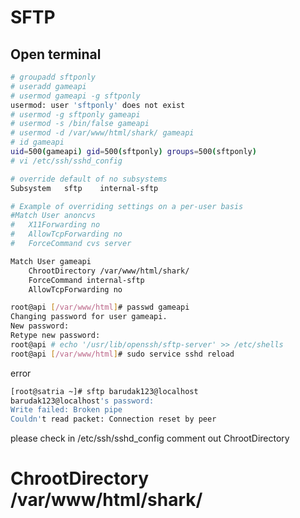 # SFTP
## Open terminal

```sh
# groupadd sftponly
# useradd gameapi
# usermod gameapi -g sftponly
usermod: user 'sftponly' does not exist
# usermod -g sftponly gameapi
# usermod -s /bin/false gameapi
# usermod -d /var/www/html/shark/ gameapi
# id gameapi
uid=500(gameapi) gid=500(sftponly) groups=500(sftponly)
# vi /etc/ssh/sshd_config 
```

```sh
# override default of no subsystems
Subsystem	sftp	internal-sftp

# Example of overriding settings on a per-user basis
#Match User anoncvs
#	X11Forwarding no
#	AllowTcpForwarding no
#	ForceCommand cvs server

Match User gameapi
	ChrootDirectory /var/www/html/shark/
	ForceCommand internal-sftp
	AllowTcpForwarding no
```

```sh
root@api [/var/www/html]# passwd gameapi
Changing password for user gameapi.
New password: 
Retype new password:
root@api # echo '/usr/lib/openssh/sftp-server' >> /etc/shells
root@api [/var/www/html]# sudo service sshd reload
```


error

```sh
[root@satria ~]# sftp barudak123@localhost
barudak123@localhost's password: 
Write failed: Broken pipe
Couldn't read packet: Connection reset by peer
```

please check in /etc/ssh/sshd_config comment out ChrootDirectory

# ChrootDirectory /var/www/html/shark/